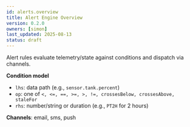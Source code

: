 ```yaml
---
id: alerts.overview
title: Alert Engine Overview
version: 0.2.0
owners: [simon]
last_updated: 2025-08-13
status: draft
---
```


Alert rules evaluate telemetry/state against conditions and dispatch via channels.

**Condition model**
- `lhs`: data path (e.g., `sensor.tank.percent`)
- `op`: one of `<, <=, ==, >=, >, !=, crossesBelow, crossesAbove, staleFor`
- `rhs`: number/string or duration (e.g., `PT2H` for 2 hours)

**Channels**: email, sms, push
